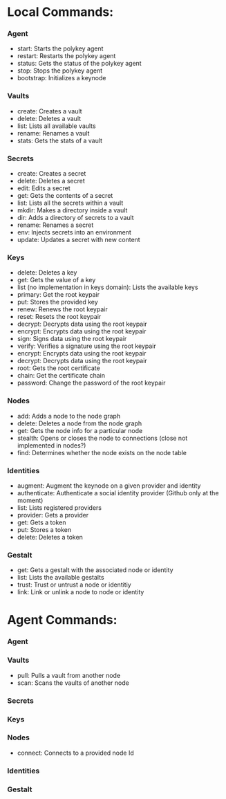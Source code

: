 # Local Commands:
### Agent
* start: Starts the polykey agent
* restart: Restarts the polykey agent
* status: Gets the status of the polykey agent
* stop: Stops the polykey agent
* bootstrap: Initializes a keynode

### Vaults
* create: Creates a vault
* delete: Deletes a vault
* list: Lists all available vaults
* rename: Renames a vault
* stats: Gets the stats of a vault

### Secrets
* create: Creates a secret
* delete: Deletes a secret
* edit: Edits a secret
* get: Gets the contents of a secret
* list: Lists all the secrets within a vault
* mkdir: Makes a directory inside a vault
* dir: Adds a directory of secrets to a vault
* rename: Renames a secret
* env: Injects secrets into an environment
* update: Updates a secret with new content

### Keys
* delete: Deletes a key
* get: Gets the value of a key
* list (no implementation in keys domain): Lists the available keys
* primary: Get the root keypair
* put: Stores the provided key
* renew: Renews the root keypair
* reset: Resets the root keypair
* decrypt: Decrypts data using the root keypair
* encrypt: Encrypts data using the root keypair
* sign: Signs data using the root keypair
* verify: Verifies a signature using the root keypair
* encrypt: Encrypts data using the root keypair
* decrypt: Decrypts data using the root keypair
* root: Gets the root certificate
* chain: Get the certificate chain
* password: Change the password of the root keypair

### Nodes
* add: Adds a node to the node graph
* delete: Deletes a node from the node graph
* get: Gets the node info for a particular node
* stealth: Opens or closes the node to connections (close not implemented in nodes?)
* find: Determines whether the node exists on the node table

### Identities
* augment: Augment the keynode on a given provider and identity
* authenticate: Authenticate a social identity provider (Github only at the moment)
* list: Lists registered providers
* provider: Gets a provider
* get: Gets a token
* put: Stores a token
* delete: Deletes a token

### Gestalt
* get: Gets a gestalt with the associated node or identity
* list: Lists the available gestalts
* trust: Trust or untrust a node or identitiy
* link: Link or unlink a node to node or identity

# Agent Commands:
### Agent
### Vaults
* pull: Pulls a vault from another node
* scan: Scans the vaults of another node
### Secrets

### Keys

### Nodes
* connect: Connects to a provided node Id

### Identities

### Gestalt

